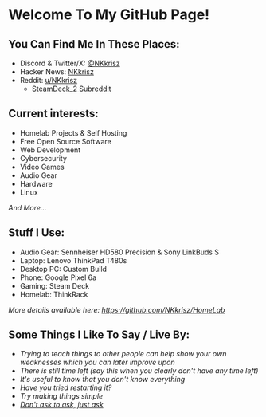 # Welcome To My GitHub Page!

## You Can Find Me In These Places:
- Discord & Twitter/X: [@NKkrisz](https://twitter.com/nkkrisz)
- Hacker News: [NKkrisz](https://news.ycombinator.com/user?id=NKkrisz)
- Reddit: [u/NKkrisz](https://www.reddit.com/user/NKkrisz/)
  - [SteamDeck_2 Subreddit](https://www.reddit.com/r/SteamDeck_2/)

## Current interests:
- Homelab Projects & Self Hosting
- Free Open Source Software
- Web Development
- Cybersecurity
- Video Games
- Audio Gear
- Hardware
- Linux

*And More...*

## Stuff I Use:
- Audio Gear: Sennheiser HD580 Precision & Sony LinkBuds S
- Laptop: Lenovo ThinkPad T480s
- Desktop PC: Custom Build
- Phone: Google Pixel 6a
- Gaming: Steam Deck
- Homelab: ThinkRack

*More details available here: https://github.com/NKkrisz/HomeLab*

## Some Things I Like To Say / Live By:
- *Trying to teach things to other people can help show your own weaknesses which you can later improve upon*
- *There is still time left (say this when you clearly don't have any time left)*
- *It's useful to know that you don't know everything*
- *Have you tried restarting it?*
- *Try making things simple*
- [*Don't ask to ask, just ask*](https://dontasktoask.com/)
